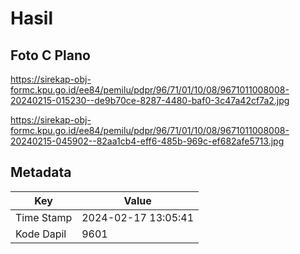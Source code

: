 # Hasil

## Foto C Plano

https://sirekap-obj-formc.kpu.go.id/ee84/pemilu/pdpr/96/71/01/10/08/9671011008008-20240215-015230--de9b70ce-8287-4480-baf0-3c47a42cf7a2.jpg

https://sirekap-obj-formc.kpu.go.id/ee84/pemilu/pdpr/96/71/01/10/08/9671011008008-20240215-045902--82aa1cb4-eff6-485b-969c-ef682afe5713.jpg


## Metadata

| Key        | Value               |
| ---------- | ------------------- |
| Time Stamp | 2024-02-17 13:05:41 |
| Kode Dapil | 9601                |



